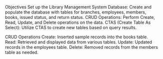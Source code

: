 Objectives
Set up the Library Management System Database: Create and populate the database with tables for branches, employees, members, books, issued status, and return status.
CRUD Operations: Perform Create, Read, Update, and Delete operations on the data.
CTAS (Create Table As Select): Utilize CTAS to create new tables based on query results.

CRUD Operations
Create: Inserted sample records into the books table.
Read: Retrieved and displayed data from various tables.
Update: Updated records in the employees table.
Delete: Removed records from the members table as needed.

